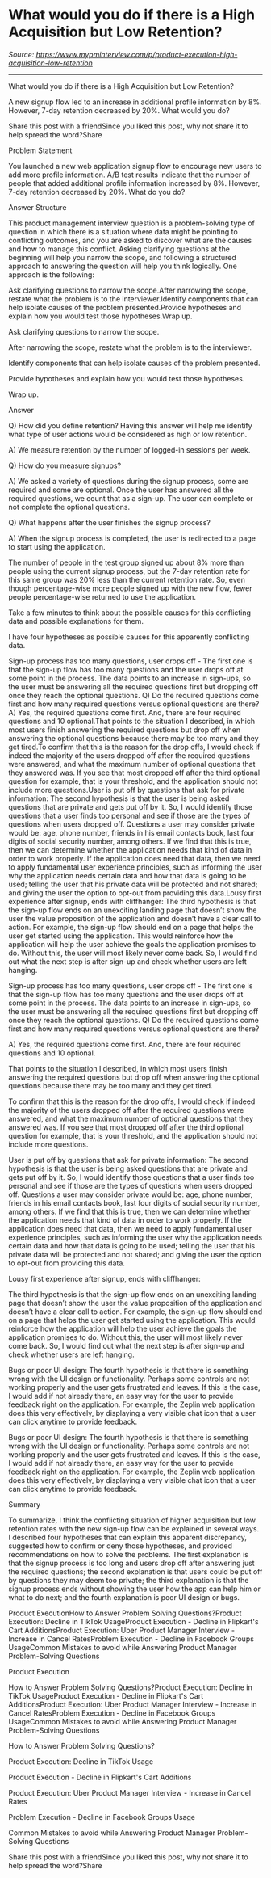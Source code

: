 # What would you do if there is a High Acquisition but Low Retention?

*Source: https://www.mypminterview.com/p/product-execution-high-acquisition-low-retention*

---

What would you do if there is a High Acquisition but Low Retention?

A new signup flow led to an increase in additional profile information by 8%. However, 7-day retention decreased by 20%. What would you do?

Share this post with a friendSince you liked this post, why not share it to help spread the word?Share





Problem Statement



You launched a new web application signup flow to encourage new users to add more profile information. A/B test results indicate that the number of people that added additional profile information increased by 8%. However, 7-day retention decreased by 20%. What do you do?



Answer Structure



This product management interview question is a problem-solving type of question in which there is a situation where data might be pointing to conflicting outcomes, and you are asked to discover what are the causes and how to manage this conflict. Asking clarifying questions at the beginning will help you narrow the scope, and following a structured approach to answering the question will help you think logically. One approach is the following:

Ask clarifying questions to narrow the scope.After narrowing the scope, restate what the problem is to the interviewer.Identify components that can help isolate causes of the problem presented.Provide hypotheses and explain how you would test those hypotheses.Wrap up.

Ask clarifying questions to narrow the scope.

After narrowing the scope, restate what the problem is to the interviewer.

Identify components that can help isolate causes of the problem presented.

Provide hypotheses and explain how you would test those hypotheses.

Wrap up.





Answer





Q) How did you define retention? Having this answer will help me identify what type of user actions would be considered as high or low retention.

A) We measure retention by the number of logged-in sessions per week.



Q) How do you measure signups?

A) We asked a variety of questions during the signup process, some are required and some are optional. Once the user has answered all the required questions, we count that as a sign-up. The user can complete or not complete the optional questions.



Q) What happens after the user finishes the signup process?

A) When the signup process is completed, the user is redirected to a page to start using the application.





The number of people in the test group signed up about 8% more than people using the current signup process, but the 7-day retention rate for this same group was 20% less than the current retention rate. So, even though percentage-wise more people signed up with the new flow, fewer people percentage-wise returned to use the application.



Take a few minutes to think about the possible causes for this conflicting data and possible explanations for them.



I have four hypotheses as possible causes for this apparently conflicting data.



Sign-up process has too many questions, user drops off - The first one is that the sign-up flow has too many questions and the user drops off at some point in the process. The data points to an increase in sign-ups, so the user must be answering all the required questions first but dropping off once they reach the optional questions. Q) Do the required questions come first and how many required questions versus optional questions are there?A) Yes, the required questions come first. And, there are four required questions and 10 optional.That points to the situation I described, in which most users finish answering the required questions but drop off when answering the optional questions because there may be too many and they get tired.To confirm that this is the reason for the drop offs, I would check if indeed the majority of the users dropped off after the required questions were answered, and what the maximum number of optional questions that they answered was. If you see that most dropped off after the third optional question for example, that is your threshold, and the application should not include more questions.User is put off by questions that ask for private information: The second hypothesis is that the user is being asked questions that are private and gets put off by it. So, I would identify those questions that a user finds too personal and see if those are the types of questions when users dropped off. Questions a user may consider private would be: age, phone number, friends in his email contacts book, last four digits of social security number, among others. If we find that this is true, then we can determine whether the application needs that kind of data in order to work properly. If the application does need that data, then we need to apply fundamental user experience principles, such as informing the user why the application needs certain data and how that data is going to be used; telling the user that his private data will be protected and not shared; and giving the user the option to opt-out from providing this data.Lousy first experience after signup, ends with cliffhanger: The third hypothesis is that the sign-up flow ends on an unexciting landing page that doesn’t show the user the value proposition of the application and doesn’t have a clear call to action. For example, the sign-up flow should end on a page that helps the user get started using the application. This would reinforce how the application will help the user achieve the goals the application promises to do. Without this, the user will most likely never come back. So, I would find out what the next step is after sign-up and check whether users are left hanging.

Sign-up process has too many questions, user drops off - The first one is that the sign-up flow has too many questions and the user drops off at some point in the process. The data points to an increase in sign-ups, so the user must be answering all the required questions first but dropping off once they reach the optional questions. Q) Do the required questions come first and how many required questions versus optional questions are there?



A) Yes, the required questions come first. And, there are four required questions and 10 optional.



That points to the situation I described, in which most users finish answering the required questions but drop off when answering the optional questions because there may be too many and they get tired.



To confirm that this is the reason for the drop offs, I would check if indeed the majority of the users dropped off after the required questions were answered, and what the maximum number of optional questions that they answered was. If you see that most dropped off after the third optional question for example, that is your threshold, and the application should not include more questions.



User is put off by questions that ask for private information: The second hypothesis is that the user is being asked questions that are private and gets put off by it. So, I would identify those questions that a user finds too personal and see if those are the types of questions when users dropped off. Questions a user may consider private would be: age, phone number, friends in his email contacts book, last four digits of social security number, among others. If we find that this is true, then we can determine whether the application needs that kind of data in order to work properly. If the application does need that data, then we need to apply fundamental user experience principles, such as informing the user why the application needs certain data and how that data is going to be used; telling the user that his private data will be protected and not shared; and giving the user the option to opt-out from providing this data.

Lousy first experience after signup, ends with cliffhanger: 



The third hypothesis is that the sign-up flow ends on an unexciting landing page that doesn’t show the user the value proposition of the application and doesn’t have a clear call to action. For example, the sign-up flow should end on a page that helps the user get started using the application. This would reinforce how the application will help the user achieve the goals the application promises to do. Without this, the user will most likely never come back. So, I would find out what the next step is after sign-up and check whether users are left hanging.

Bugs or poor UI design: The fourth hypothesis is that there is something wrong with the UI design or functionality. Perhaps some controls are not working properly and the user gets frustrated and leaves. If this is the case, I would add if not already there, an easy way for the user to provide feedback right on the application. For example, the Zeplin web application does this very effectively, by displaying a very visible chat icon that a user can click anytime to provide feedback.

Bugs or poor UI design: The fourth hypothesis is that there is something wrong with the UI design or functionality. Perhaps some controls are not working properly and the user gets frustrated and leaves. If this is the case, I would add if not already there, an easy way for the user to provide feedback right on the application. For example, the Zeplin web application does this very effectively, by displaying a very visible chat icon that a user can click anytime to provide feedback.

Summary

To summarize, I think the conflicting situation of higher acquisition but low retention rates with the new sign-up flow can be explained in several ways. I described four hypotheses that can explain this apparent discrepancy, suggested how to confirm or deny those hypotheses, and provided recommendations on how to solve the problems. The first explanation is that the signup process is too long and users drop off after answering just the required questions; the second explanation is that users could be put off by questions they may deem too private; the third explanation is that the signup process ends without showing the user how the app can help him or what to do next; and the fourth explanation is poor UI design or bugs.



Product ExecutionHow to Answer Problem Solving Questions?Product Execution: Decline in TikTok UsageProduct Execution - Decline in Flipkart's Cart AdditionsProduct Execution: Uber Product Manager Interview - Increase in Cancel RatesProblem Execution - Decline in Facebook Groups UsageCommon Mistakes to avoid while Answering Product Manager Problem-Solving Questions

Product Execution

How to Answer Problem Solving Questions?Product Execution: Decline in TikTok UsageProduct Execution - Decline in Flipkart's Cart AdditionsProduct Execution: Uber Product Manager Interview - Increase in Cancel RatesProblem Execution - Decline in Facebook Groups UsageCommon Mistakes to avoid while Answering Product Manager Problem-Solving Questions

How to Answer Problem Solving Questions?

Product Execution: Decline in TikTok Usage

Product Execution - Decline in Flipkart's Cart Additions

Product Execution: Uber Product Manager Interview - Increase in Cancel Rates

Problem Execution - Decline in Facebook Groups Usage

Common Mistakes to avoid while Answering Product Manager Problem-Solving Questions



Share this post with a friendSince you liked this post, why not share it to help spread the word?Share